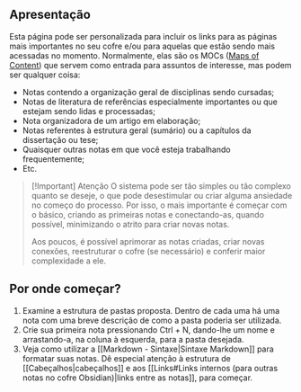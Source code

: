 ## Apresentação

Esta página pode ser personalizada para incluir os links para as páginas mais importantes no seu cofre e/ou para aquelas que estão sendo mais acessadas no momento. Normalmente, elas são os MOCs ([Maps of Content](https://notes.linkingyourthinking.com/Cards/MOCs+Overview)) que servem como entrada para assuntos de interesse, mas podem ser qualquer coisa:

- Notas contendo a organização geral de disciplinas sendo cursadas;
- Notas de literatura de referências especialmente importantes ou que estejam sendo lidas e processadas;
- Nota organizadora de um artigo em elaboração;
- Notas referentes à estrutura geral (sumário) ou a capítulos da dissertação ou tese;
- Quaisquer outras notas em que você esteja trabalhando frequentemente;
- Etc.

> [!Important] Atenção
> O sistema pode ser tão simples ou tão complexo quanto se deseje, o que pode desestimular ou criar alguma ansiedade no começo do processo. Por isso, o mais importante é começar com o básico, criando as primeiras notas e conectando-as, quando possível, minimizando o atrito para criar novas notas. 
> 
> Aos poucos, é possível aprimorar as notas criadas, criar novas conexões, reestruturar o cofre (se necessário) e conferir maior complexidade a ele. 


## Por onde começar?

1. Examine a estrutura de pastas proposta. Dentro de cada uma há uma nota com uma breve descrição de como a pasta poderia ser utilizada.
2. Crie sua primeira nota pressionando Ctrl + N, dando-lhe um nome e arrastando-a, na coluna à esquerda, para a pasta desejada.
3. Veja como utilizar a [[Markdown - Sintaxe|Sintaxe Markdown]] para formatar suas notas. Dê especial atenção à estrutura de [[Cabeçalhos|cabeçalhos]] e aos [[Links#Links internos (para outras notas no cofre Obsidian)|links entre as notas]], para começar.